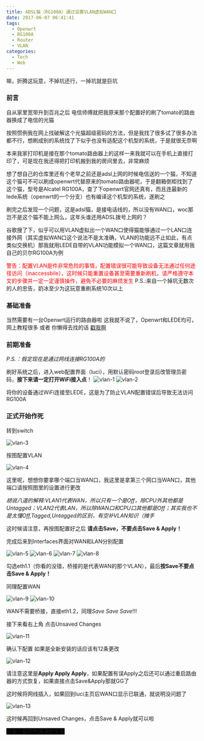 ```yaml
---
title: ADSL猫（RG100A）通过设置VLAN虚拟WAN口
date: 2017-06-07 06:41:41 
tags:
  - Openwrt
  - RG100A
  - Router
  - VLAN
categories:
  - Tech
  - Web
---
```


嘛，折腾这玩意，不掉坑还行，一掉坑就是巨坑

### 前言
自从家里宽带升到百兆之后
电信师傅就把我原来那个配置好的刷了tomato的路由器换成了电信的光猫

按照惯例我在网上找破解这个光猫超级密码的方法，但是我找了很多试了很多办法都不行，想刷成别的系统找了下似乎也没有适配这个机型的系统，于是就很无奈啊

本来我家打印机是接在那个tomato路由器上的这样一来我就可以在手机上直接打印了，可是现在我还得把打印机搬到我的房间里去，非常麻烦

想了想自己的仓库里还有个老早之前还是adsl上网的时候电信送的一个猫，不知道这个猫可不可以刷成openwrt代替原来的tomato路由器呢，于是翻箱倒柜找到了这个猫，型号是Alcatel RG100A，查了下openwrt官网还真有，而且连最新的lede系统（openwrt的一个分支）也有编译这个机型的系统，遂刷之

刷完之后发现一个问题，这是adsl猫，是接电话线的，所以没有WAN口，woc那岂不是这个猫不能上网么，这年头谁还用ADSL拨号上网的？

谷歌搜了下，似乎可以用VLAN虚拟出一个WAN口使得猫能够通过一个LAN口连接外网（其实虚拟WAN口这个说法不是太准确，VLAN的功能远不止如此，有点类似交换机）那我就用LEDE自带的VLAN功能模拟一个WAN口，这篇文章就用我自己的贝尔RG100A为例

<span style="color: red;">警告：配置VLAN是件非常危险的事情，配置错误很可能导致设备无法通过任何途径访问（inaccessbile），这时候只能重置设备甚至需要重新刷机，请严格遵守本文的步骤并一定一定谨慎操作，避免不必要的麻烦发生</span>
P.S.:来自一个掉坑无数次的人的忠告，奶冰至少为这玩意重刷系统10次以上

### 基础准备

当然需要有一台Openwrt运行的路由器啦
这我就不说了，Openwrt和LEDE均可，网上教程很多
或者 你懒得去找的话
[戳我啊](http://lmgtfy.com/?q=%E6%80%8E%E4%B9%88%E5%88%B7Openwrt)

### 前期准备
*P.S.：假定现在是通过网线连接RG100A的*

刷好系统之后，进入web配置界面（luci），用默认密码root登录后改管理员密码，**接下来请一定打开WiFi接入点**！
![vlan-1](https://milkice.me/wp-content/uploads/2017/12/openwrt-vlan-1.jpg)
![vlan-2](https://milkice.me/wp-content/uploads/2017/12/openwrt-vlan-2.jpg)

将你的设备通过WiFi连接至LEDE，这是为了防止VLAN配置错误后导致无法访问RG100A

### 正式开始作死
转到switch

![vlan-3](https://milkice.me/wp-content/uploads/2017/12/openwrt-vlan-3.jpg)

按图配置VLAN

![vlan-4](https://milkice.me/wp-content/uploads/2017/12/openwrt-vlan-4.jpg)

这里呢，想想你要拿哪个端口当WAN口，我这里是拿第三个网口当WAN口，其他端口请按照图里的设置进行更改 

*胡说八道的解释:VLAN1代表WAN，所以只有一个是Off，除CPU外其他都是Untagged；VLAN2代表LAN，所以除WAN口和CPU口其他都是Off；其实我也不是太懂Off,Tagged,Untagged的区别，有空补VLAN知识（摊手*

这时候请注意，再按图配置好之后 **请点击Save，不要点击Save & Apply！**

完成后来到Interfaces界面对WAN和LAN分别配置

![vlan-5](https://milkice.me/wp-content/uploads/2017/12/openwrt-vlan-5.jpg)
![vlan-6](https://milkice.me/wp-content/uploads/2017/12/openwrt-vlan-6.jpg)
![vlan-7](https://milkice.me/wp-content/uploads/2017/12/openwrt-vlan-7.jpg)
![vlan-8](https://milkice.me/wp-content/uploads/2017/12/openwrt-vlan-8.jpg)

勾选eth1.1（你看的没错，桥接的是代表WAN的那个VLAN），最后**按Save不要点击Save & Apply！**

同理配置WAN

![vlan-9](https://milkice.me/wp-content/uploads/2017/12/openwrt-vlan-9.jpg)
![vlan-10](https://milkice.me/wp-content/uploads/2017/12/openwrt-vlan-10.jpg)

WAN不需要桥接，直接eth1.2，同理*Save Save Save*!!!

接下来看右上角 点击Unsaved Changes

![vlan-11](https://milkice.me/wp-content/uploads/2017/12/openwrt-vlan-11.jpg)

确认下配置 如果是全新安装的话应该有12条更改

![vlan-12](https://milkice.me/wp-content/uploads/2017/12/openwrt-vlan-12.jpg)

请注意这里是**Apply Apply Apply**，如果配置有误Apply之后还可以通过重启路由器的方式恢复，如果直接点击Save&Apply那就GG了

这时候将网线插入，如果回到luci主页后WAN口显示已联通，就说明没问题了

![vlan-13](https://milkice.me/wp-content/uploads/2017/12/openwrt-vlan-13.jpg)

这时候再回到Unsaved Changes，点击Save & Apply就可以啦 

<span style="background-color: black;">这是一篇怨气满满的文章</span>

